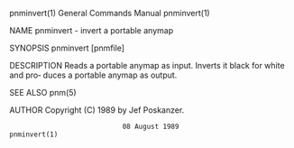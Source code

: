 pnminvert(1)               General Commands Manual               pnminvert(1)

NAME
       pnminvert - invert a portable anymap

SYNOPSIS
       pnminvert [pnmfile]

DESCRIPTION
       Reads a portable anymap as input.  Inverts it black for white and pro‐
       duces a portable anymap as output.

SEE ALSO
       pnm(5)

AUTHOR
       Copyright (C) 1989 by Jef Poskanzer.

                                08 August 1989                   pnminvert(1)
